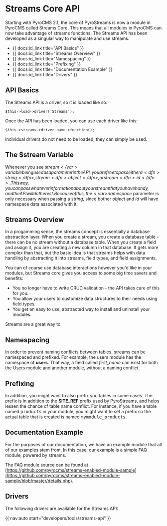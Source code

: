 # Streams Core API

Starting with PyroCMS 2.1, the core of PyroStreams is now a module in PyroCMS called Streams Core. This means that all modules in PyroCMS can now take advantage of streams functions. The Streams API has been developed as a singular way to manipulate and use streams.

* {{ docs:id_link title="API Basics" }}
* {{ docs:id_link title="Streams Overview" }}
* {{ docs:id_link title="Namespacing" }}
* {{ docs:id_link title="Prefixing" }}
* {{ docs:id_link title="Documentation Example" }}
* {{ docs:id_link title="Drivers" }}

</div>
<div class="doc_content">

## API Basics

The Streams API is a driver, so it is loaded like so:

	$this->load->driver('Streams');
	
Once the API has been loaded, you can use each driver like this:

	$this->streams->driver_name->function();

Individual drivers do not need to be loaded, they can simply be used.

## The $stream Variable

Whenever you see <var>$stream</var> variable being used as a parameter in the API, you are free to pass either a <dfn>string</dfn>, stream <dfn>object</dfn>, or stream <dfn>id</dfn>. This way, you can pass whatever information about your stream that you have handy, and the API will do the rest. Because of this, the <var>$namespace</var> parameter is only necessary when passing a <dfn>string</dfn>, since bother <dfn>object</dfn> and <dfn>id</dfn> will have namespace data associated with it.

## Streams Overview

In a progamming sense, the streams concept is essentially a database abstraction layer. When you create a stream, you create a database table - there can be no stream without a database table. When you create a field and assign it, you are creating a new column in that database. It gets more complex than that, but the basic idea is that streams helps with data handling by abstracting it into streams, field types, and field assignments.

You can of course use database interactions however you'd like in your modules, but Streams core gives you access to some big time savers and benefits:

* You no longer have to write CRUD validation - the API takes care of this for you.
* You allow your users to customize data structures to their needs using field types.
* You get an easy to use, abstracted way to install and uninstall your modules.

Streams are a great way to 

## Namespacing

In order to prevent naming conflicts between tables, streams can be namespaced and prefixed. For example, the users module has the namespace of **users**. That way, a field called _first\_name_ can exist for both the Users module and another module, without a naming conflict.

## Prefixing

In addition, you might want to also prefix you tables in some cases. The prefix is in addition to the **SITE\_REF** prefix used by PyroStreams, and helps lessen the chance of table name conflict. For instance, if you have a table named <samp>products</samp> in your module, you might want to set a prefix so the actual table that is created is named <samp>mymodule_products</samp>.

## Documentation Example

For the purposes of our documentation, we have an example module that all of our examples stem from. In this case, our example is a simple FAQ module, powered by streams.

The FAQ module source can be found at [https://github.com/pyrocms/streams-enabled-module-sample](https://github.com/pyrocms/streams-enabled-module-sample/blob/master/details.php).

## Drivers

The following drivers are available for the Streams API:

{{ nav:auto start="developers/tools/streams-api" }}
